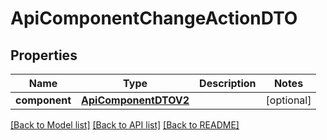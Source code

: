 # ApiComponentChangeActionDTO

## Properties
Name | Type | Description | Notes
------------ | ------------- | ------------- | -------------
**component** | [**ApiComponentDTOV2**](ApiComponentDTOV2.md) |  | [optional] 

[[Back to Model list]](../README.md#documentation-for-models) [[Back to API list]](../README.md#documentation-for-api-endpoints) [[Back to README]](../README.md)

